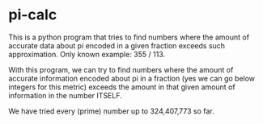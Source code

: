 # pi-calc
This is a python program that tries to find numbers where the amount of accurate data about pi encoded in a given fraction exceeds such approximation. Only known example: 355 / 113.

<!-- There is (probably) no hope of finding a number other than (355/113) where the number of digits *in a fraction, both numerator and denominator* exceeds that information encoded. -->

With this program, we can try to find numbers where the amount of accurate information encoded about pi in a fraction (yes we can go below integers for this metric) exceeds the amount in that given amount of information in the number ITSELF.

We have tried every (prime) number up to 324,407,773 so far.
